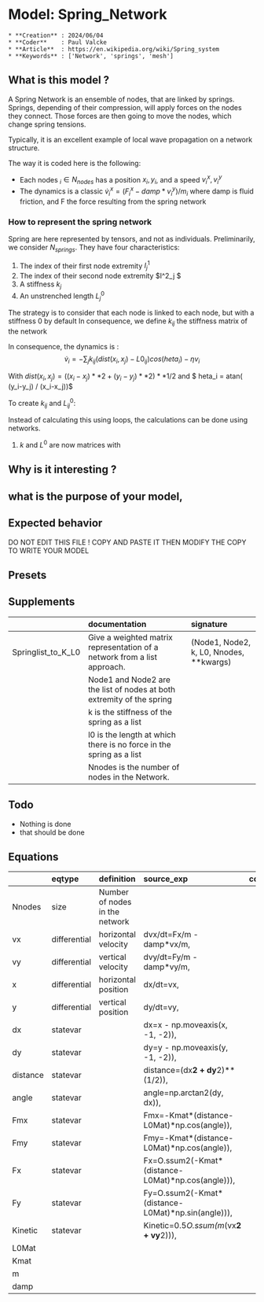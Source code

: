 # Model: Spring_Network


    * **Creation** : 2024/06/04
    * **Coder**    : Paul Valcke
    * **Article**  : https://en.wikipedia.org/wiki/Spring_system
    * **Keywords** : ['Network', 'springs', 'mesh']
    

## What is this model ?

A Spring Network is an ensemble of nodes, that are linked by springs. 
Springs, depending of their compression, will apply forces on the nodes they connect. 
Those forces are then going to move the nodes, which change spring tensions. 

Typically, it is an excellent example of local wave propagation on a network structure.

The way it is coded here is the following: 
* Each nodes $_i \in N_{nodes}$ has a position $x_i,y_i$, and a speed $v^x_i,v^y_i$
* The dynamics is a classic $\dot{v}^x_i = (F^x_i - damp*v^y_i)/m_i$ where damp is fluid friction, and F the force resulting from the spring network

### How to represent the spring network 

Spring are here represented by tensors, and not as individuals. 
Preliminarily, we consider $N_{springs}$. They have four characteristics:
1. The index of their first node extremity $I^1_j$
2. The index of their second node extremity $I^2_j $
3. A stiffness $k_j$
4. An unstrenched length $L^0_j$

The strategy is to consider that each node is linked to each node, but with a stiffness 0 by default
In consequence, we define $k_{ij}$ the stiffness matrix of the network

In consequence, the dynamics is : 
$$\dot{v}_i = - \sum_j k_{ij} (dist(x_i,x_j)-L0_{ij}) cos(	heta_i) - \eta v_i$$

With $dist(x_i,x_j)= ((x_i - x_j )**2 + (y_i - y_j )**2)**{1/2}$ and $	heta_i = atan( (y_i-y_j) / (x_i-x_j))$

To create $k_{ij}$ and $L^0_{ij}$:


Instead of calculating this using loops, the calculations can be done using networks.

1. $k$ and $L^0$ are now matrices with 


## Why is it interesting ? 



## what is the purpose of your model,
## Expected behavior

DO NOT EDIT THIS FILE ! COPY AND PASTE IT THEN MODIFY THE COPY TO WRITE YOUR MODEL


## Presets

## Supplements
|                    | documentation                                                             | signature                               |
|:-------------------|:--------------------------------------------------------------------------|:----------------------------------------|
| Springlist_to_K_L0 | Give a weighted matrix representation of a network from a list approach.  | (Node1, Node2, k, L0, Nnodes, **kwargs) |
|                    |     Node1 and Node2 are the list of nodes at both extremity of the spring |                                         |
|                    |     k is the stiffness of the spring as a list                            |                                         |
|                    |     l0 is the length at which there is no force in the spring as a list   |                                         |
|                    |     Nnodes is the number of nodes in the Network.                         |                                         |
## Todo
* Nothing is done
* that should be done

## Equations
|          | eqtype       | definition                     | source_exp                                         | com   |
|:---------|:-------------|:-------------------------------|:---------------------------------------------------|:------|
| Nnodes   | size         | Number of nodes in the network |                                                    |       |
| vx       | differential | horizontal velocity            | dvx/dt=Fx/m - damp*vx/m,                           |       |
| vy       | differential | vertical velocity              | dvy/dt=Fy/m - damp*vy/m,                           |       |
| x        | differential | horizontal position            | dx/dt=vx,                                          |       |
| y        | differential | vertical position              | dy/dt=vy,                                          |       |
| dx       | statevar     |                                | dx=x - np.moveaxis(x, -1, -2)),                    |       |
| dy       | statevar     |                                | dy=y - np.moveaxis(y, -1, -2)),                    |       |
| distance | statevar     |                                | distance=(dx**2 + dy**2)**(1/2)),                  |       |
| angle    | statevar     |                                | angle=np.arctan2(dy, dx)),                         |       |
| Fmx      | statevar     |                                | Fmx=-Kmat*(distance-L0Mat)*np.cos(angle)),         |       |
| Fmy      | statevar     |                                | Fmy=-Kmat*(distance-L0Mat)*np.cos(angle)),         |       |
| Fx       | statevar     |                                | Fx=O.ssum2(-Kmat*(distance-L0Mat)*np.cos(angle))), |       |
| Fy       | statevar     |                                | Fy=O.ssum2(-Kmat*(distance-L0Mat)*np.sin(angle))), |       |
| Kinetic  | statevar     |                                | Kinetic=0.5*O.ssum(m*(vx**2 + vy**2))),            |       |
| L0Mat    |              |                                |                                                    |       |
| Kmat     |              |                                |                                                    |       |
| m        |              |                                |                                                    |       |
| damp     |              |                                |                                                    |       |